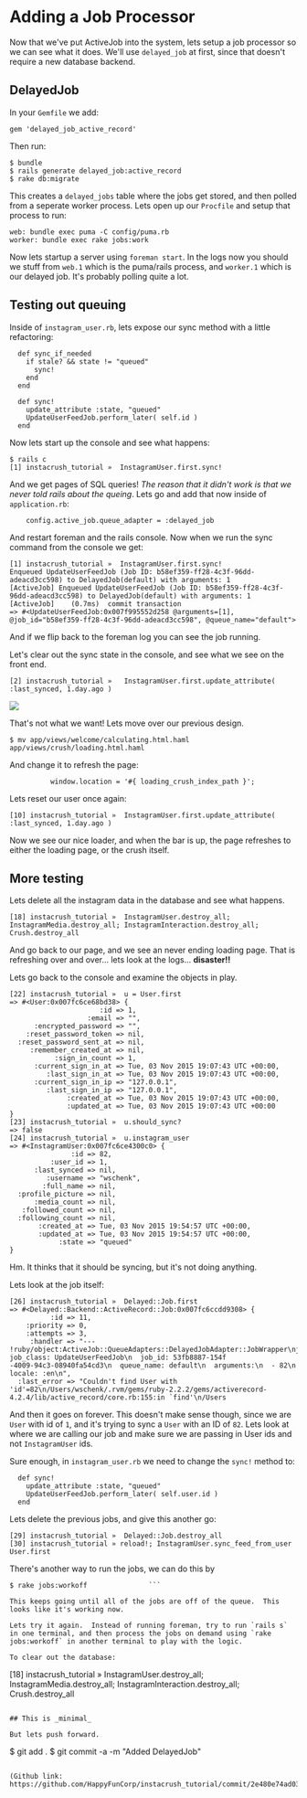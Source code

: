 # Adding a Job Processor

Now that we've put ActiveJob into the system, lets setup a job processor so we can see what it does.  We'll use `delayed_job` at first, since that doesn't require a new database backend.

## DelayedJob

In your `Gemfile` we add:

```
gem 'delayed_job_active_record'
```

Then run:

```
$ bundle
$ rails generate delayed_job:active_record
$ rake db:migrate
```

This creates a `delayed_jobs` table where the jobs get stored, and then polled from a seperate worker process.  Lets open up our `Procfile` and setup that process to run:

```
web: bundle exec puma -C config/puma.rb
worker: bundle exec rake jobs:work
```

Now lets startup a server using `foreman start`.  In the logs now you should we stuff from `web.1` which is the puma/rails process, and `worker.1` which is our delayed job.  It's probably polling quite a lot.

## Testing out queuing

Inside of `instagram_user.rb`, lets expose our sync method with a little refactoring:

```
  def sync_if_needed
    if stale? && state != "queued"
      sync!
    end
  end

  def sync!
    update_attribute :state, "queued"
    UpdateUserFeedJob.perform_later( self.id )
  end
```

Now lets start up the console and see what happens:

```
$ rails c
[1] instacrush_tutorial »  InstagramUser.first.sync!
```

And we get pages of SQL queries! _The reason that it didn't work is that we never told rails about the queing_.  Lets go and add that now inside of `application.rb`:

```
    config.active_job.queue_adapter = :delayed_job
```

And restart foreman and the rails console.  Now when we run the sync command from the console we get:

```
[1] instacrush_tutorial »  InstagramUser.first.sync!
Enqueued UpdateUserFeedJob (Job ID: b58ef359-ff28-4c3f-96dd-adeacd3cc598) to DelayedJob(default) with arguments: 1
[ActiveJob] Enqueued UpdateUserFeedJob (Job ID: b58ef359-ff28-4c3f-96dd-adeacd3cc598) to DelayedJob(default) with arguments: 1
[ActiveJob]    (0.7ms)  commit transaction
=> #<UpdateUserFeedJob:0x007f995552d258 @arguments=[1], @job_id="b58ef359-ff28-4c3f-96dd-adeacd3cc598", @queue_name="default">

```

And if we flip back to the foreman log you can see the job running.

Let's clear out the sync state in the console, and see what we see on the front end.

```
[2] instacrush_tutorial »   InstagramUser.first.update_attribute( :last_synced, 1.day.ago )
```

![](Crush___Seed_Site_and_instagram_user_rb_—_instacrush_tutorial.jpg)

That's not what we want!  Lets move over our previous design.

```
$ mv app/views/welcome/calculating.html.haml app/views/crush/loading.html.haml
```

And change it to refresh the page:

```
          window.location = '#{ loading_crush_index_path }';
```

Lets reset our user once again:

```
[10] instacrush_tutorial »  InstagramUser.first.update_attribute( :last_synced, 1.day.ago )
```

Now we see our nice loader, and when the bar is up, the page refreshes to either the loading page, or the crush itself.

## More testing

Lets delete all the instagram data in the database and see what happens.

```
[18] instacrush_tutorial »  InstagramUser.destroy_all; InstagramMedia.destroy_all; InstagramInteraction.destroy_all; Crush.destroy_all
```

And go back to our page, and we see an never ending loading page.  That is refreshing over and over... lets look at the logs... **disaster!!**

Lets go back to the console and examine the objects in play.

```
[22] instacrush_tutorial »  u = User.first
=> #<User:0x007fc6ce68bd38> {
                      :id => 1,
                   :email => "",
      :encrypted_password => "",
    :reset_password_token => nil,
  :reset_password_sent_at => nil,
     :remember_created_at => nil,
           :sign_in_count => 1,
      :current_sign_in_at => Tue, 03 Nov 2015 19:07:43 UTC +00:00,
         :last_sign_in_at => Tue, 03 Nov 2015 19:07:43 UTC +00:00,
      :current_sign_in_ip => "127.0.0.1",
         :last_sign_in_ip => "127.0.0.1",
              :created_at => Tue, 03 Nov 2015 19:07:43 UTC +00:00,
              :updated_at => Tue, 03 Nov 2015 19:07:43 UTC +00:00
}
[23] instacrush_tutorial »  u.should_sync?
=> false
[24] instacrush_tutorial »  u.instagram_user
=> #<InstagramUser:0x007fc6ce4300c0> {
               :id => 82,
          :user_id => 1,
      :last_synced => nil,
         :username => "wschenk",
        :full_name => nil,
  :profile_picture => nil,
      :media_count => nil,
   :followed_count => nil,
  :following_count => nil,
       :created_at => Tue, 03 Nov 2015 19:54:57 UTC +00:00,
       :updated_at => Tue, 03 Nov 2015 19:54:57 UTC +00:00,
            :state => "queued"
}
```

Hm.  It thinks that it should be syncing, but it's not doing anything.

Lets look at the job itself:

```
[26] instacrush_tutorial »  Delayed::Job.first
=> #<Delayed::Backend::ActiveRecord::Job:0x007fc6ccdd9308> {
          :id => 11,
    :priority => 0,
    :attempts => 3,
     :handler => "--- !ruby/object:ActiveJob::QueueAdapters::DelayedJobAdapter::JobWrapper\njob_data:\n  job_class: UpdateUserFeedJob\n  job_id: 53fb8887-154f
-4009-94c3-08940fa54cd3\n  queue_name: default\n  arguments:\n  - 82\n  locale: :en\n",
  :last_error => "Couldn't find User with 'id'=82\n/Users/wschenk/.rvm/gems/ruby-2.2.2/gems/activerecord-4.2.4/lib/active_record/core.rb:155:in `find'\n/Users
```

And then it goes on forever.  This doesn't make sense though, since we are `User` with id of `1`, and it's trying to sync a `User` with an ID of `82`.  Lets look at where we are calling our job and make sure we are passing in User ids and not `InstagramUser` ids.  

Sure enough, in `instagram_user.rb` we need to change the `sync!` method to:

```
  def sync!
    update_attribute :state, "queued"
    UpdateUserFeedJob.perform_later( self.user.id )
  end
```

Lets delete the previous jobs, and give this another go:

```
[29] instacrush_tutorial »  Delayed::Job.destroy_all
[30] instacrush_tutorial » reload!; InstagramUser.sync_feed_from_user User.first
```

There's another way to run the jobs, we can do this by 

```
$ rake jobs:workoff               ```

This keeps going until all of the jobs are off of the queue.  This looks like it's working now.

Lets try it again.  Instead of running foreman, try to run `rails s` in one terminal, and then process the jobs on demand using `rake jobs:workoff` in another terminal to play with the logic.

To clear out the database:

```
[18] instacrush_tutorial »  InstagramUser.destroy_all; InstagramMedia.destroy_all; InstagramInteraction.destroy_all; Crush.destroy_all
```

## This is _minimal_

But lets push forward.

```
$ git add .
$ git commit -a -m "Added DelayedJob"
```

(Github link: https://github.com/HappyFunCorp/instacrush_tutorial/commit/2e480e74ad03897b68f13651cd389c096f707742)